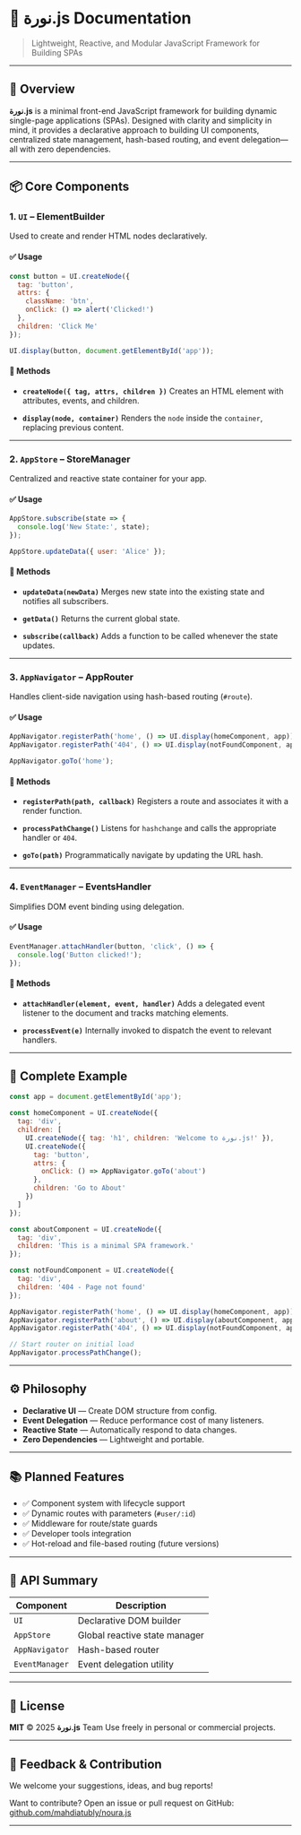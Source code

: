 # 🌟 نورة.js Documentation

> Lightweight, Reactive, and Modular JavaScript Framework for Building SPAs

---

## 🚀 Overview

**نورة.js** is a minimal front-end JavaScript framework for building dynamic single-page applications (SPAs). Designed with clarity and simplicity in mind, it provides a declarative approach to building UI components, centralized state management, hash-based routing, and event delegation—all with zero dependencies.

---

## 📦 Core Components

### 1. `UI` – ElementBuilder

Used to create and render HTML nodes declaratively.

#### ✅ Usage

```js
const button = UI.createNode({
  tag: 'button',
  attrs: {
    className: 'btn',
    onClick: () => alert('Clicked!')
  },
  children: 'Click Me'
});

UI.display(button, document.getElementById('app'));
```

#### 🔧 Methods

* **`createNode({ tag, attrs, children })`**
  Creates an HTML element with attributes, events, and children.

* **`display(node, container)`**
  Renders the `node` inside the `container`, replacing previous content.

---

### 2. `AppStore` – StoreManager

Centralized and reactive state container for your app.

#### ✅ Usage

```js
AppStore.subscribe(state => {
  console.log('New State:', state);
});

AppStore.updateData({ user: 'Alice' });
```

#### 🔧 Methods

* **`updateData(newData)`**
  Merges new state into the existing state and notifies all subscribers.

* **`getData()`**
  Returns the current global state.

* **`subscribe(callback)`**
  Adds a function to be called whenever the state updates.

---

### 3. `AppNavigator` – AppRouter

Handles client-side navigation using hash-based routing (`#route`).

#### ✅ Usage

```js
AppNavigator.registerPath('home', () => UI.display(homeComponent, app));
AppNavigator.registerPath('404', () => UI.display(notFoundComponent, app));

AppNavigator.goTo('home');
```

#### 🔧 Methods

* **`registerPath(path, callback)`**
  Registers a route and associates it with a render function.

* **`processPathChange()`**
  Listens for `hashchange` and calls the appropriate handler or `404`.

* **`goTo(path)`**
  Programmatically navigate by updating the URL hash.

---

### 4. `EventManager` – EventsHandler

Simplifies DOM event binding using delegation.

#### ✅ Usage

```js
EventManager.attachHandler(button, 'click', () => {
  console.log('Button clicked!');
});
```

#### 🔧 Methods

* **`attachHandler(element, event, handler)`**
  Adds a delegated event listener to the document and tracks matching elements.

* **`processEvent(e)`**
  Internally invoked to dispatch the event to relevant handlers.

---

## 🧱 Complete Example

```js
const app = document.getElementById('app');

const homeComponent = UI.createNode({
  tag: 'div',
  children: [
    UI.createNode({ tag: 'h1', children: 'Welcome to نورة.js!' }),
    UI.createNode({
      tag: 'button',
      attrs: {
        onClick: () => AppNavigator.goTo('about')
      },
      children: 'Go to About'
    })
  ]
});

const aboutComponent = UI.createNode({
  tag: 'div',
  children: 'This is a minimal SPA framework.'
});

const notFoundComponent = UI.createNode({
  tag: 'div',
  children: '404 - Page not found'
});

AppNavigator.registerPath('home', () => UI.display(homeComponent, app));
AppNavigator.registerPath('about', () => UI.display(aboutComponent, app));
AppNavigator.registerPath('404', () => UI.display(notFoundComponent, app));

// Start router on initial load
AppNavigator.processPathChange();
```

---

## ⚙️ Philosophy

* **Declarative UI** — Create DOM structure from config.
* **Event Delegation** — Reduce performance cost of many listeners.
* **Reactive State** — Automatically respond to data changes.
* **Zero Dependencies** — Lightweight and portable.

---

## 📚 Planned Features

* ✅ Component system with lifecycle support
* ✅ Dynamic routes with parameters (`#user/:id`)
* ✅ Middleware for route/state guards
* ✅ Developer tools integration
* ✅ Hot-reload and file-based routing (future versions)

---

## 📜 API Summary

| Component      | Description                   |
| -------------- | ----------------------------- |
| `UI`           | Declarative DOM builder       |
| `AppStore`     | Global reactive state manager |
| `AppNavigator` | Hash-based router             |
| `EventManager` | Event delegation utility      |

---

## 🧾 License

**MIT** © 2025 **نورة.js** Team
Use freely in personal or commercial projects.

---

## 💬 Feedback & Contribution

We welcome your suggestions, ideas, and bug reports!

Want to contribute?
Open an issue or pull request on GitHub: [github.com/mahdiatubly/noura.js](https://github.com/mahdiatubly/noura.js)

---

